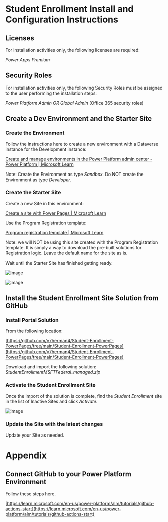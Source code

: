 
# Student Enrollment Install and Configuration Instructions

## Licenses

For installation activities only, the following licenses are required:

_Power Apps Premium_

## Security Roles

For installation activities only, the following Security Roles must be assigned to the user performing the installation steps:

_Power Platform Admin OR Global Admin_ (Office 365 security roles)

## Create a Dev Environment and the Starter Site

### Create the Environment

Follow the instructions here to create a new environment with a Dataverse instance for the Development instance:

[Create and manage environments in the Power Platform admin center - Power Platform | Microsoft Learn](https://learn.microsoft.com/en-us/power-platform/admin/create-environment#create-an-environment-with-a-database)

Note: Create the Environment as type _Sandbox._ Do NOT create the Environment as type _Developer_.

### Create the Starter Site

Create a new Site in this environment:

[Create a site with Power Pages | Microsoft Learn](https://learn.microsoft.com/en-us/power-pages/getting-started/create-manage)

Use the Program Registration template:

[Program registration template | Microsoft Learn](https://learn.microsoft.com/en-us/power-pages/templates/after-school)

Note: we will NOT be using this site created with the Program Registration template. It is simply a way to download the pre-built solutions for Registration logic. Leave the default name for the site as is.

Wait until the Starter Site has finished getting ready.

![image](https://github.com/v7herman4/Student-Enrollment-PowerPages/assets/89024016/1b3974e3-790c-4973-a821-388f1502c03e)

![image](https://github.com/v7herman4/Student-Enrollment-PowerPages/assets/89024016/b2ba8b6d-9423-4e07-8063-a557f3e0faa1)


## Install the Student Enrollment Site Solution from GitHub

### Install Portal Solution

From the following location:

[https://github.com/v7herman4/Student-Enrollment-PowerPages/tree/main/Student-Enrollment-PowerPages](https://github.com/v7herman4/Student-Enrollment-PowerPages/tree/main/Student-Enrollment-PowerPages)

Download and import the following solution: _StudentEnrollmentMSFTFederal\_managed.zip_

### Activate the Student Enrollment Site

Once the import of the solution is complete, find the _Student Enrollment_ site in the list of Inactive Sites and click _Activate_.

![image](https://github.com/v7herman4/Student-Enrollment-PowerPages/assets/89024016/a945ac65-fad0-457d-9059-5ee196fede78)


### Update the Site with the latest changes

Update your Site as needed.

# Appendix

## Connect GitHub to your Power Platform Environment

Follow these steps here.

[https://learn.microsoft.com/en-us/power-platform/alm/tutorials/github-actions-start](https://learn.microsoft.com/en-us/power-platform/alm/tutorials/github-actions-start)

